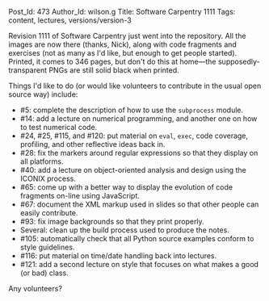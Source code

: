 Post_Id: 473
Author_Id: wilson.g
Title: Software Carpentry 1111
Tags: content, lectures, versions/version-3

<p>Revision 1111 of Software Carpentry just went into the repository.  All the images are now there (thanks, Nick), along with code fragments and exercises (not as many as I'd like, but enough to get people started).  Printed, it comes to 346 pages, but don't do this at home&mdash;the supposedly-transparent PNGs are still solid black when printed.</p>
<p>Things I'd like to do (or would like volunteers to contribute in the usual open source way) include:</p>
<ul>
<li>#5: complete the description of how to use the <code>subprocess</code> module.</li>
<li>#14: add a lecture on numerical programming, and another one on how to test numerical code.</li>
<li>#24, #25, #115, and #120: put material on <code>eval</code>, <code>exec</code>, code coverage, profiling, and other reflective ideas back in.</li>
<li>#28: fix the markers around regular expressions so that they display on all platforms.</li>
<li>#40: add a lecture on object-oriented analysis and design using the ICONIX process.</li>
<li>#65: come up with a better way to display the evolution of code fragments on-line using JavaScript.</li>
<li>#67: document the XML markup used in slides so that other people can easily contribute.</li>
<li>#93: fix image backgrounds so that they print properly.</li>
<li>Several: clean up the build process used to produce the notes.</li>
<li>#105: automatically check that all Python source examples conform to style guidelines.</li>
<li>#116: put material on time/date handling back into lectures.</li>
<li>#121: add a second lecture on style that focuses on what makes a good (or bad) class.</li>
</ul>
<p>Any volunteers?</p>

